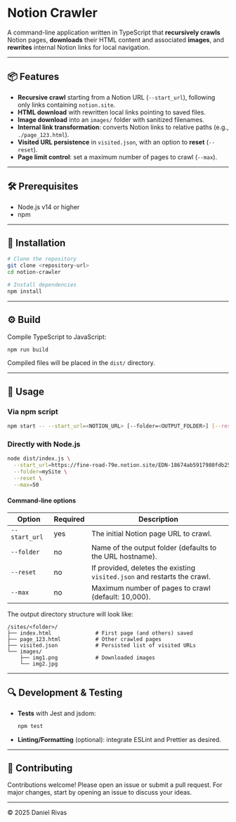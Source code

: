 # Notion Crawler

A command-line application written in TypeScript that **recursively crawls** Notion pages, **downloads** their HTML content and associated **images**, and **rewrites** internal Notion links for local navigation.

---

## 📦 Features

- **Recursive crawl** starting from a Notion URL (`--start_url`), following only links containing `notion.site`.
- **HTML download** with rewritten local links pointing to saved files.
- **Image download** into an `images/` folder with sanitized filenames.
- **Internal link transformation**: converts Notion links to relative paths (e.g., `./page_123.html`).
- **Visited URL persistence** in `visited.json`, with an option to **reset** (`--reset`).
- **Page limit control**: set a maximum number of pages to crawl (`--max`).

---

## 🛠 Prerequisites

- Node.js v14 or higher
- npm

---

## 🚀 Installation

```bash
# Clone the repository
git clone <repository-url>
cd notion-crawler

# Install dependencies
npm install
```

---

## ⚙️ Build

Compile TypeScript to JavaScript:

```bash
npm run build
```

Compiled files will be placed in the `dist/` directory.

---

## 🏃 Usage

### Via npm script

```bash
npm start -- --start_url=<NOTION_URL> [--folder=<OUTPUT_FOLDER>] [--reset] [--max=<PAGE_LIMIT>]
```

### Directly with Node.js

```bash
node dist/index.js \
  --start_url=https://fine-road-79e.notion.site/EDN-18674ab5917980fdb259f57052a65a0d \
  --folder=mySite \
  --reset \
  --max=50
```

#### Command-line options

| Option           | Required | Description                                                                      |
| ---------------- | -------- | -------------------------------------------------------------------------------- |
| `--start_url`    | yes      | The initial Notion page URL to crawl.                                            |
| `--folder`       | no       | Name of the output folder (defaults to the URL hostname).                        |
| `--reset`        | no       | If provided, deletes the existing `visited.json` and restarts the crawl.         |
| `--max`          | no       | Maximum number of pages to crawl (default: 10,000).                              |

The output directory structure will look like:

```
/sites/<folder>/
├── index.html              # First page (and others) saved
├── page_123.html           # Other crawled pages
├── visited.json            # Persisted list of visited URLs
└── images/
    ├── img1.png            # Downloaded images
    └── img2.jpg
```

---

## 🔍 Development & Testing

- **Tests** with Jest and jsdom:
  ```bash
  npm test
  ```
- **Linting/Formatting** (optional): integrate ESLint and Prettier as desired.

---

## 🤝 Contributing

Contributions welcome! Please open an issue or submit a pull request. For major changes, start by opening an issue to discuss your ideas.

---

© 2025 Daniel Rivas